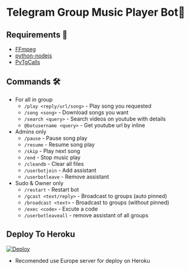 # Telegram Group Music Player Bot🎵

## Requirements 📝
- [FFmpeg](https://github.com/jonathanong/heroku-buildpack-ffmpeg-latest.git)
- [python-nodejs](https://hub.docker.com/r/nikolaik/python-nodejs)
- [PyTgCalls](https://github.com/pytgcalls/pytgcalls)

## Commands 🛠
- For all in group
   - `/play <reply/url/song>` - Play song you requested
   - `/song <song>` - Download songs you want
   - `/search <query>` - Search videos on youtube with details
   - `@botusername <query>` - Get youtube url by inline
- Admins only
   - `/pause` - Pause song play
   - `/resume` - Resume song play
   - `/skip` - Play next song
   - `/end` - Stop music play
   - `/cleandb` - Clear all files
   - `/userbotjoin` - Add assistant
   - `/userbotleave` - Remove assistant
- Sudo & Owner only
   - `/restart` - Restart bot
   - `/gcast <text/reply>` - Broadcast to groups (auto pinned)
   - `/broadcast <text>` - Broadcast to groups (without pinned)
   - `/exec <code>` - Excute a code
   - `/userbotleaveall` - remove assistant of all groups

## Deploy To Heroku
[![Deploy](https://www.herokucdn.com/deploy/button.svg)](https://heroku.com/deploy?template=https://github.com/galihpujiirianto/MusicManagerBot/tree/main)
+ Recomended use Europe server for deploy on Heroku
